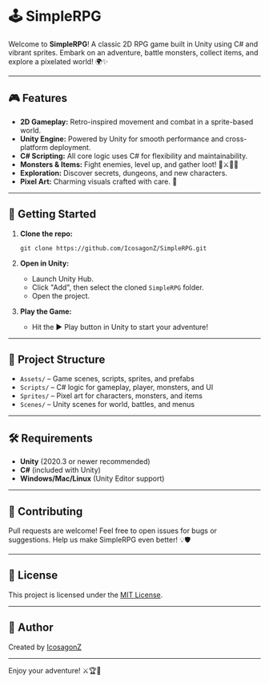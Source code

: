 # 🕹️ SimpleRPG

Welcome to **SimpleRPG**!
A classic 2D RPG game built in Unity using C# and vibrant sprites.
Embark on an adventure, battle monsters, collect items, and explore a pixelated world! 🌍✨

---

## 🎮 Features

- **2D Gameplay:** Retro-inspired movement and combat in a sprite-based world.
- **Unity Engine:** Powered by Unity for smooth performance and cross-platform deployment.
- **C# Scripting:** All core logic uses C# for flexibility and maintainability.
- **Monsters & Items:** Fight enemies, level up, and gather loot! 🐉⚔️🧙‍♂️
- **Exploration:** Discover secrets, dungeons, and new characters.
- **Pixel Art:** Charming visuals crafted with care. 🎨

---

## 🚀 Getting Started

1. **Clone the repo:**
   ```
   git clone https://github.com/IcosagonZ/SimpleRPG.git
   ```

2. **Open in Unity:**
   - Launch Unity Hub.
   - Click "Add", then select the cloned `SimpleRPG` folder.
   - Open the project.

3. **Play the Game:**
   - Hit the ▶️ Play button in Unity to start your adventure!

---

## 📂 Project Structure

- `Assets/` – Game scenes, scripts, sprites, and prefabs
- `Scripts/` – C# logic for gameplay, player, monsters, and UI
- `Sprites/` – Pixel art for characters, monsters, and items
- `Scenes/` – Unity scenes for world, battles, and menus

---

## 🛠️ Requirements

- **Unity** (2020.3 or newer recommended)
- **C#** (included with Unity)
- **Windows/Mac/Linux** (Unity Editor support)

---

## 🤝 Contributing

Pull requests are welcome!
Feel free to open issues for bugs or suggestions.
Help us make SimpleRPG even better! 💡🛡️

---

## 📜 License

This project is licensed under the [MIT License](LICENSE).

---

## 👤 Author

Created by [IcosagonZ](https://github.com/IcosagonZ)

---

Enjoy your adventure! ⚔️🏆🌟
